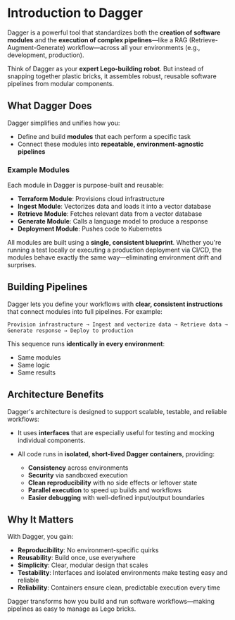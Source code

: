 # Introduction to Dagger

Dagger is a powerful tool that standardizes both the **creation of software modules** and the **execution of complex pipelines**—like a RAG (Retrieve-Augment-Generate) workflow—across all your environments (e.g., development, production).

Think of Dagger as your **expert Lego-building robot**. But instead of snapping together plastic bricks, it assembles robust, reusable software pipelines from modular components.

## What Dagger Does

Dagger simplifies and unifies how you:

* Define and build **modules** that each perform a specific task
* Connect these modules into **repeatable, environment-agnostic pipelines**

### Example Modules

Each module in Dagger is purpose-built and reusable:

* **Terraform Module**: Provisions cloud infrastructure
* **Ingest Module**: Vectorizes data and loads it into a vector database
* **Retrieve Module**: Fetches relevant data from a vector database
* **Generate Module**: Calls a language model to produce a response
* **Deployment Module**: Pushes code to Kubernetes

All modules are built using a **single, consistent blueprint**. Whether you're running a test locally or executing a production deployment via CI/CD, the modules behave exactly the same way—eliminating environment drift and surprises.

## Building Pipelines

Dagger lets you define your workflows with **clear, consistent instructions** that connect modules into full pipelines. For example:

```text
Provision infrastructure → Ingest and vectorize data → Retrieve data → Generate response → Deploy to production
```

This sequence runs **identically in every environment**:

* Same modules
* Same logic
* Same results

## Architecture Benefits

Dagger's architecture is designed to support scalable, testable, and reliable workflows:

* It uses **interfaces** that are especially useful for testing and mocking individual components.
* All code runs in **isolated, short-lived Dagger containers**, providing:

  * **Consistency** across environments
  * **Security** via sandboxed execution
  * **Clean reproducibility** with no side effects or leftover state
  * **Parallel execution** to speed up builds and workflows
  * **Easier debugging** with well-defined input/output boundaries

## Why It Matters

With Dagger, you gain:

* **Reproducibility**: No environment-specific quirks
* **Reusability**: Build once, use everywhere
* **Simplicity**: Clear, modular design that scales
* **Testability**: Interfaces and isolated environments make testing easy and reliable
* **Reliability**: Containers ensure clean, predictable execution every time

Dagger transforms how you build and run software workflows—making pipelines as easy to manage as Lego bricks.
